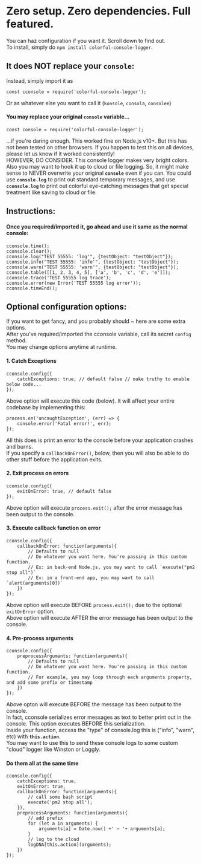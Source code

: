 # Zero setup. Zero dependencies. Full featured.  
You can haz configuration if you want it. Scroll down to find out.  
To install, simply do `npm install colorful-console-logger`.  
  
##  
## It does NOT replace your `console`:  
Instead, simply import it as  
```  
const cconsole = require('colorful-console-logger');  
```  
Or as whatever else you want to call it (`konsole`, `consola`, `consolee`)  
  
#### You may replace your original `console` variable...  
```  
const console = require('colorful-console-logger');  
```  
...if you're daring enough. This worked fine on Node.js v10+. But this has not been tested on other browsers. If you happen to test this on all devices, please let us know if it worked consistently!  
HOWEVER, DO CONSIDER. This console logger makes very bright colors. Also you may want to hook it up to cloud or file logging. So, it might make sense to NEVER overwrite your original **`console`** even if you can. You could use **`console.log`** to print out standard temporary messages, and use **`cconsole.log`** to print out colorful eye-catching messages that get special treatment like saving to cloud or file.  
  
##  
## Instructions:  
#### Once you required/imported it, go ahead and use it same as the normal console:  
```  
cconsole.time();  
cconsole.clear();  
cconsole.log("TEST 55555: 'log'", {testObject: "testObject"});  
cconsole.info("TEST 55555: 'info'", {testObject: "testObject"});  
cconsole.warn("TEST 55555: 'warn'", {testObject: "testObject"});  
cconsole.table([[1, 2, 3, 4, 5], ['a', 'b', 'c', 'd', 'e']]);  
cconsole.trace('TEST 55555 log trace');  
cconsole.error(new Error('TEST 55555 log error'));  
cconsole.timeEnd();  
```  
  
##  
## Optional configuration options:  
If you want to get fancy, and you probably should ~ here are some extra options.  
After you've required/imported the cconsole variable, call its secret `config` method.  
You may change options anytime at runtime.  
  
#### 1. Catch Exceptions  
```  
cconsole.config({  
    catchExceptions: true, // default false // make truthy to enable below code...  
});  
```  
Above option will execute this code (below). It will affect your entire codebase by implementing this:  
```  
process.on('uncaughtException', (err) => {  
    console.error('Fatal error!', err);  
});  
```  
All this does is print an error to the console before your application crashes and burns.  
If you specify a `callbackOnError()`, below, then you will also be able to do other stuff before the application exits.  
  
#### 2. Exit process on errors  
```  
cconsole.config({  
    exitOnError: true, // default false  
});  
```  
Above option will execute `process.exit();` after the error message has been output to the console.  
  
#### 3. Execute callback function on error  
```  
cconsole.config({  
    callbackOnError: function(arguments){  
        // Defaults to null  
        // Do whatever you want here. You're passing in this custom function.  
        // Ex: in back-end Node.js, you may want to call `execute("pm2 stop all")`  
        // Ex: in a front-end app, you may want to call `alert(arguments[0])`  
    })  
});  
```  
Above option will execute BEFORE `process.exit();` due to the optional `exitOnError` option.  
Above option will execute AFTER the error message has been output to the console.  
  
#### 4. Pre-process arguments  
```  
cconsole.config({  
    preprocessArguments: function(arguments){  
        // Defaults to null  
        // Do whatever you want here. You're passing in this custom function.  
        // For example, you may loop through each arguments property, and add some prefix or timestamp  
    })  
});  
```  
Above opton will execute BEFORE the message has been output to the console.  
In fact, cconsole serializes error messages as text to better print out in the console. This option executes BEFORE this serialization.  
Inside your function, access the "type" of console.log this is ("info", "warn", etc) with **`this.action`**.  
You may want to use this to send these console logs to some custom "cloud" logger like Winston or Loggly.  
  
#### Do them all at the same time  
```  
cconsole.config({  
    catchExceptions: true,  
    exitOnError: true,  
    callbackOnError: function(arguments){  
        // call some bash script  
        execute('pm2 stop all');  
    }),  
    preprocessArguments: function(arguments){  
        // add prefix  
        for (let a in arguments) {  
            arguments[a] = Date.now() +' ~ '+ arguments[a];  
        }  
        // log to the cloud  
        logDNA[this.action](arguments);  
    })  
});  
```  
